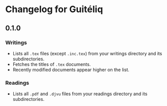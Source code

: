 # Changelog for Guitéliq

## 0.1.0

### Writings

- Lists all `.tex` files (except `.inc.tex`) from your writings directory and its subdirectories.
- Fetches the titles of `.tex` documents.
- Recently modified documents appear higher on the list.

### Readings

- Lists all `.pdf` and `.djvu` files from your readings directory and its subdirectories.
